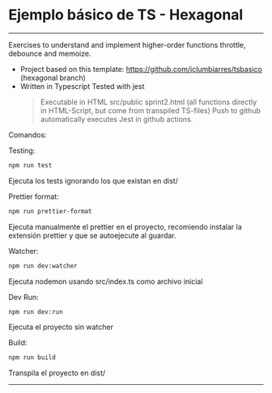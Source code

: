 # Ejemplo básico de TS - Hexagonal

---

Exercises to understand and implement higher-order functions throttle, debounce and memoize.

- Project based on this template: https://github.com/jclumbiarres/tsbasico (hexagonal branch)
- Written in Typescript
  Tested with jest
  > Executable in HTML src/public sprint2.html (all functions directly in HTML-Script, but come from transpiled TS-files)
  > Push to github automatically executes Jest in github actions.

Comandos:

Testing:

```sh
npm run test
```

Ejecuta los tests ignorando los que existan en dist/

Prettier format:

```sh
npm run prettier-format
```

Ejecuta manualmente el prettier en el proyecto, recomiendo instalar la extensión prettier y que se autoejecute al guardar.

Watcher:

```sh
npm run dev:watcher
```

Ejecuta nodemon usando src/index.ts como archivo inicial

Dev Run:

```sh
npm run dev:run
```

Ejecuta el proyecto sin watcher

Build:

```sh
npm run build
```

Transpila el proyecto en dist/

---
